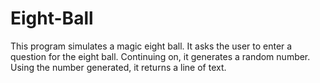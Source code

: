 # Eight-Ball
This program simulates a magic eight ball. It asks the user to enter a question for the eight ball. Continuing on, it generates a random number. Using the number generated, it returns a line of text.
